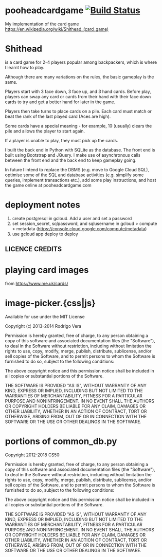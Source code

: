 # pooheadcardgame  [![Build Status](https://travis-ci.org/mnbf9rca/pooheadcardgame.svg?branch=master)](https://travis-ci.org/mnbf9rca/pooheadcardgame)

My implementation of the card game https://en.wikipedia.org/wiki/Shithead_(card_game)

# Shithead
is a card game for 2-4 players popular among backpackers, which is where I learnt how to play.

Although there are many variations on the rules, the basic gameplay is the same.

Players start with 3 face down, 3 face up, and 3 hand cards. Before play, players can swap any card or cards from their hand with their face down cards to try and get a better hand for later in the game.

Players then take turns to place cards on a pile. Each card must match or beat the rank of the last played card (Aces are high).

Some cards have a special meaning - for example, 10 (usually) clears the pile and allows the player to start again.

If a player is unable to play, they must pick up the cards.

I built the back end in Python with SQLite as the database. The front end is built using Bootstrap and JQuery. I make use of asynchronous calls between the front end and the back end to keep gameplay going.

In future I intend to replace the DBMS (e.g. move to Google Cloud SQL), optimise some of the SQL and database activities (e.g. simplify some queries, implement transactions etc.), add some play instructions, and host the game online at pooheadcardgame.com

# deployment notes
1. create postgresql in gcloud. Add a user and set a password
2. set session_secret, sqlpassword, and sqlusername in gcloud > compute > metadata (https://console.cloud.google.com/compute/metadata)
3. use gcloud app deploy to deploy

## LICENCE CREDITS

# playing card images 
from https://www.me.uk/cards/

# image-picker.{css|js}
Available for use under the MIT License

Copyright (c) 2013-2014 Rodrigo Vera

Permission is hereby granted, free of charge, to any person obtaining a copy of this software and associated documentation files (the "Software"), to deal in the Software without restriction, including without limitation the rights to use, copy, modify, merge, publish, distribute, sublicense, and/or sell copies of the Software, and to permit persons to whom the Software is furnished to do so, subject to the following conditions:

The above copyright notice and this permission notice shall be included in all copies or substantial portions of the Software.

THE SOFTWARE IS PROVIDED "AS IS", WITHOUT WARRANTY OF ANY KIND, EXPRESS OR IMPLIED, INCLUDING BUT NOT LIMITED TO THE WARRANTIES OF MERCHANTABILITY, FITNESS FOR A PARTICULAR PURPOSE AND NONINFRINGEMENT. IN NO EVENT SHALL THE AUTHORS OR COPYRIGHT HOLDERS BE LIABLE FOR ANY CLAIM, DAMAGES OR OTHER LIABILITY, WHETHER IN AN ACTION OF CONTRACT, TORT OR OTHERWISE, ARISING FROM, OUT OF OR IN CONNECTION WITH THE SOFTWARE OR THE USE OR OTHER DEALINGS IN THE SOFTWARE.

# portions of common_db.py
Copyright 2012-2018 CS50

Permission is hereby granted, free of charge, to any person obtaining a copy of this software and associated documentation files (the "Software"), to deal in the Software without restriction, including without limitation the rights to use, copy, modify, merge, publish, distribute, sublicense, and/or sell copies of the Software, and to permit persons to whom the Software is furnished to do so, subject to the following conditions:

The above copyright notice and this permission notice shall be included in all copies or substantial portions of the Software.

THE SOFTWARE IS PROVIDED "AS IS", WITHOUT WARRANTY OF ANY KIND, EXPRESS OR IMPLIED, INCLUDING BUT NOT LIMITED TO THE WARRANTIES OF MERCHANTABILITY, FITNESS FOR A PARTICULAR PURPOSE AND NONINFRINGEMENT. IN NO EVENT SHALL THE AUTHORS OR COPYRIGHT HOLDERS BE LIABLE FOR ANY CLAIM, DAMAGES OR OTHER LIABILITY, WHETHER IN AN ACTION OF CONTRACT, TORT OR OTHERWISE, ARISING FROM, OUT OF OR IN CONNECTION WITH THE SOFTWARE OR THE USE OR OTHER DEALINGS IN THE SOFTWARE.